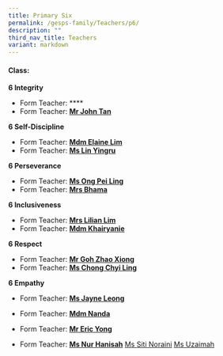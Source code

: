 ```yaml
---
title: Primary Six
permalink: /gesps-family/Teachers/p6/
description: ""
third_nav_title: Teachers
variant: markdown
---
```

#### Class:
  
**6 Integrity**
*   Form Teacher: ****
*   Form Teacher: **[Mr John Tan](mailto:john_tan_chong_jin@schools.gov.sg)**

**6 Self-Discipline**
*   Form Teacher: **[Mdm Elaine Lim](mailto:Elaine_Lim_Chiu_Wei@schools.gov.sg)**
*   Form Teacher: **[Ms Lin Yingru](mailto:lin_yingru@schools.gov.sg)**


**6 Perseverance**
*   Form Teacher: **[Ms Ong Pei Ling](mailto:ong_pei_ling@schools.gov.sg)**
*   Form Teacher: **[Mrs Bhama](mailto:sathiya_bhama_arasan@schools.gov.sg)**

**6 Inclusiveness**
*   Form Teacher: **[Mrs Lilian Lim](mailto:ho_lilian@schools.gov.sg)**
*   Form Teacher: **[Mdm Khairyanie](mailto:Khairyanie_Kamsani@schools.gov.sg)**


**6 Respect**
*   Form Teacher: **[Mr Goh Zhao Xiong](mailto:goh_zhao_xiong@schools.gov.sg)**
*   Form Teacher: **[Ms Chong Chyi Ling](mailto:chong_chyi_ling@schools.gov.sg)**

**6 Empathy**  
*   Form Teacher: **[Ms Jayne Leong](mailto:leong_hui_ling_jayne@schools.gov.sg)**
*   Form Teacher: **[Mdm Nanda](mailto:nandalayga_a@schools.gov.sg)**

*   Form Teacher: **[Mr Eric Yong](mailto:yong_junxiong_eric@schools.gov.sg)**
*   Form Teacher: **[Ms Nur Hanisah](mailto:nur_hanisah_mohd_johari_george@schools.gov.sg)**
[Ms Siti Noraini](mailto:siti_noraini_ibrahim@schools.gov.sg)
[Ms Uzaimah](mailto:nur_uzaimah_fadzali@schools.gov.sg)

